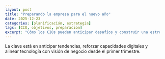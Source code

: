 ```yaml
---
layout: post
title: "Preparando la empresa para el nuevo año"
date: 2025-12-23
categories: [planificación, estrategia]
tags: [CIO, objetivos, preparación]
excerpt: "Cómo los CIOs pueden anticipar desafíos y construir una estrategia sólida para el año siguiente."
---
```


La clave está en anticipar tendencias, reforzar capacidades digitales y alinear tecnología con visión de negocio desde el primer trimestre.

<!-- Desarrollo del artículo -->
